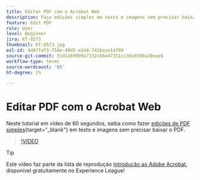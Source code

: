 ```yaml
---
title: Editar PDF com o Acrobat Web
description: Faça edições simples em texto e imagens sem precisar baixar o PDF
feature: Edit PDF
role: User
level: Beginner
jira: KT-8573
thumbnail: KT-8573.jpg
exl-id: 4d87faf3-758e-49d5-a1d4-7418ace14709
source-git-commit: 51d1a59999a7132cb6e47351cc39a93d9a38eaeb
workflow-type: tm+mt
source-wordcount: '65'
ht-degree: 1%

---
```


# Editar PDF com o Acrobat Web

Neste tutorial em vídeo de 60 segundos, saiba como fazer [edições de PDF simples](https://www.adobe.com/br/acrobat/online/pdf-editor.html){target="_blank"} em texto e imagens sem precisar baixar o PDF.

>[!VIDEO](https://video.tv.adobe.com/v/336362?quality=12&learn=on&hidetitle=true)

>[!TIP]
>
>Este vídeo faz parte da lista de reprodução [Introdução ao Adobe Acrobat](https://experienceleague.adobe.com/pt-br/playlists/acrobat-get-started-business-users), disponível gratuitamente no Experience League!
